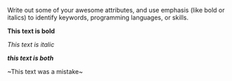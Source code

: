 Write out some of your awesome attributes, and use emphasis (like bold or italics) to identify keywords, programming languages, or skills. 

**This text is bold**

*This text is italic*

**_this text is both_**

~This text was a mistake~
